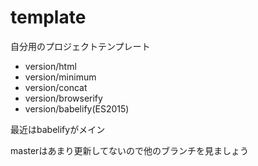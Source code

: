 # template

自分用のプロジェクトテンプレート

- version/html
- version/minimum
- version/concat
- version/browserify
- version/babelify(ES2015)

最近はbabelifyがメイン

masterはあまり更新してないので他のブランチを見ましょう
